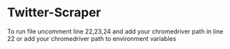 # Twitter-Scraper

To run file uncomment line 22,23,24 and add your chromedriver path in line 22 or add your chromedriver path to environment variables
